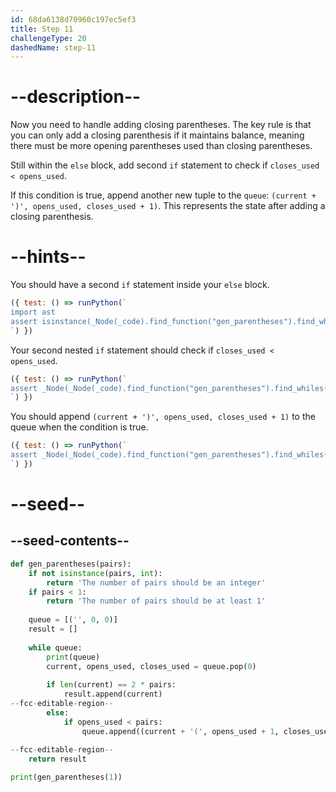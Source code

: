 ```yaml
---
id: 68da6138d70960c197ec5ef3
title: Step 11
challengeType: 20
dashedName: step-11
---
```


# --description--

Now you need to handle adding closing parentheses. The key rule is that you can only add a closing parenthesis if it maintains balance, meaning there must be more opening parentheses used than closing parentheses.

Still within the `else` block, add second `if` statement to check if `closes_used < opens_used`.

If this condition is true, append another new tuple to the `queue`: `(current + ')', opens_used, closes_used + 1)`. This represents the state after adding a closing parenthesis.

# --hints--

You should have a second `if` statement inside your `else` block.

```js
({ test: () => runPython(`
import ast
assert isinstance(_Node(_code).find_function("gen_parentheses").find_whiles()[0].find_bodies()[0].find_ifs()[0].tree.orelse[1], ast.If)
`) })
```

Your second nested `if` statement should check if `closes_used < opens_used`.

```js
({ test: () => runPython(`
assert _Node(_Node(_code).find_function("gen_parentheses").find_whiles()[0].find_bodies()[0].find_ifs()[0].tree.orelse[1].test).is_equivalent("closes_used < opens_used")
`) })
```

You should append `(current + ')', opens_used, closes_used + 1)` to the queue when the condition is true.

```js
({ test: () => runPython(`
assert _Node(_Node(_code).find_function("gen_parentheses").find_whiles()[0].find_bodies()[0].find_ifs()[0].tree.orelse[1]).has_call("queue.append((current + ')', opens_used, closes_used + 1))")
`) })
```

# --seed--

## --seed-contents--

```py
def gen_parentheses(pairs):
    if not isinstance(pairs, int):
        return 'The number of pairs should be an integer'
    if pairs < 1:
        return 'The number of pairs should be at least 1'
    
    queue = [('', 0, 0)]
    result = []
    
    while queue:
        print(queue)
        current, opens_used, closes_used = queue.pop(0)
        
        if len(current) == 2 * pairs:
            result.append(current)
--fcc-editable-region--
        else:
            if opens_used < pairs:
                queue.append((current + '(', opens_used + 1, closes_used))
            
--fcc-editable-region--
    return result

print(gen_parentheses(1))
```
